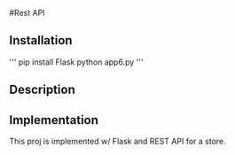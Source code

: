 #Rest API

## Installation 
'''
pip install Flask
python app6.py
'''

## Description





## Implementation

This proj is implemented w/ Flask and REST API for a store.
